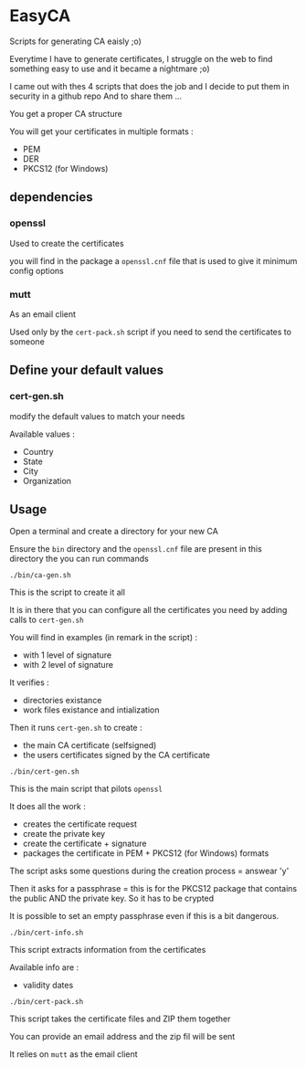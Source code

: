 # EasyCA
Scripts for generating CA eaisly ;o)

Everytime I have to generate certificates, I struggle on the web to find something easy to use and it became a nightmare ;o)

I came out with thes 4 scripts that does the job and I decide to put them in security in a github repo
And to share them ...

You get a proper CA structure

You will get your certificates in multiple formats :
- PEM
- DER
- PKCS12 (for Windows)


## dependencies
### openssl
Used to create the certificates

you will find in the package a `openssl.cnf` file that is used to give it minimum config options

### mutt
As an email client

Used only by the `cert-pack.sh` script if you need to send the certificates to someone


## Define your default values
### cert-gen.sh
modify the default values to match your needs

Available values :
- Country
- State
- City
- Organization


## Usage
Open a terminal and create a directory for your new CA

Ensure the `bin` directory and the `openssl.cnf` file are present in this directory
the you can run commands


```
./bin/ca-gen.sh
```
This is the script to create it all

It is in there that you can configure all the certificates you need by adding calls to `cert-gen.sh`

You will find in examples (in remark in the script) :
- with 1 level of signature
- with 2 level of signature

It verifies :
- directories existance
- work files existance and intialization

Then it runs `cert-gen.sh` to create :
- the main CA certificate (selfsigned)
- the users certificates signed by the CA certificate


```
./bin/cert-gen.sh
```
This is the main script that pilots `openssl`

It does all the work :
- creates the certificate request
- create the private key
- create the certificate + signature
- packages the certificate in PEM + PKCS12 (for Windows) formats

The script asks some questions during the creation process = answear 'y'

Then it asks for a passphrase = this is for the PKCS12 package that contains the public AND the private key. So it has to be crypted

It is possible to set an empty passphrase even if this is a bit dangerous.


```
./bin/cert-info.sh
```
This script extracts information from the certificates

Available info are :
- validity dates


```
./bin/cert-pack.sh
```
This script takes the certificate files and ZIP them together

You can provide an email address and the zip fil will be sent

It relies on `mutt` as the email client
